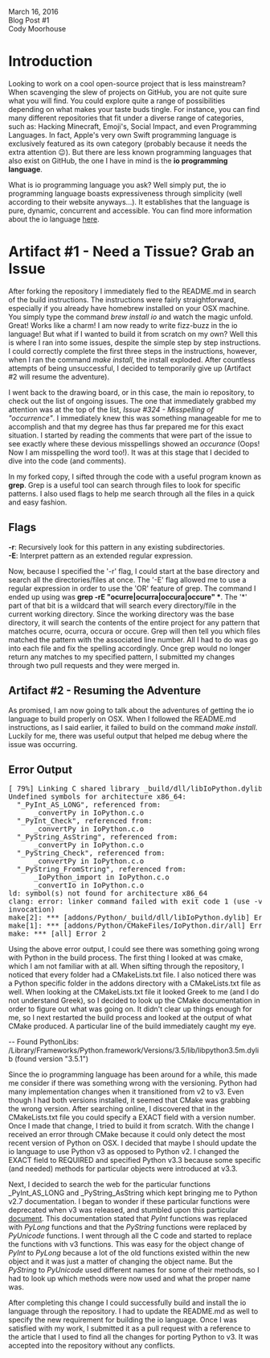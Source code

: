 March 16, 2016 <br>
Blog Post #1 <br>
Cody Moorhouse <br>


Introduction
============

Looking to work on a cool open-source project that is less mainstream? When
scavenging the slew of projects on GitHub, you are not quite sure what you
will find. You could explore quite a range of possibilities depending on what
makes your taste buds tingle. For instance, you can find many different
repositories that fit under a diverse range of categories, such as: Hacking
Minecraft, Emoji's, Social Impact, and even Programming Languages. In fact,
Apple's very own Swift programming language is exclusively featured as its own
category (probably because it needs the extra attention :wink:). But there are
less known programming languages that also exist on GitHub, the one I have in
mind is the <b>io programming language</b>.

What is io programming language you ask? Well simply put, the io programming
language boasts expressiveness through simplicity (well according to their
website anyways...). It establishes that the language is pure, dynamic,
concurrent and accessible. You can find more information about the io language
[here](http://iolanguage.org/about.html).


Artifact #1 - Need a Tissue? Grab an Issue 
==========================================
After forking the repository I immediately fled to the README.md in search of
the build instructions. The instructions were fairly straightforward,
especially if you already have homebrew installed on your OSX machine. You
simply type the command <i>brew install io</i> and watch the magic
unfold. Great! Works like a charm! I am now ready to write fizz-buzz in the io
language! But what if I wanted to build it from scratch on my own? Well this
is where I ran into some issues, despite the simple step by step instructions. 
I could correctly complete the first three steps in the instructions, however, when 
I ran the command <i>make install</i>, the install exploded. After countless 
attempts of being unsuccessful, I decided to temporarily give up (Artifact #2 
will resume the adventure). 

I went back to the drawing board, or in this case, the main io repository, to
check out the list of ongoing issues. The one that immediately grabbed my
attention was at the top of the list, <i>Issue #324 - Misspelling of
"occurrence"</i>. I immediately knew this was something manageable for me to
accomplish and that my degree has thus far prepared me for this exact
situation. I started by reading the comments that were part of the issue to
see exactly where these devious misspellings showed an <i>occurance</i> (Oops!
Now I am misspelling the word too!). It was at this stage that I decided to
dive into the code (and comments).

In my forked copy, I sifted through the code with a useful program known as
<b>grep</b>. Grep is a useful tool can search through files to look for
specific patterns. I also used flags to help me search through all the files
in a quick and easy fashion. 

Flags
-----
<b>-r</b>: Recursively look for this pattern in any existing
	   subdirectories.<br>
<b>-E</B>: Interpret pattern as an extended regular expression. 

Now, because I specified the '-r' flag, I could start at the base directory
and search all the directories/files at once. The '-E' flag allowed me to use
a regular expression in order to use the 'OR' feature of grep. The command I
ended up using was <b>grep -rE "ocurre|ocurra|occura|occure" \*</b>. The '\*'
part of that bit is a wildcard that will search every directory/file in the
current working directory. Since the working directory was the base directory,
it will search the contents of the entire project for any pattern that matches
ocurre, ocurra, occura or occure. Grep will then tell you which files matched
the pattern with the associated line number. All I had to do was go into each
file and fix the spelling accordingly. Once grep would no longer return any
matches to my specified pattern, I submitted my changes through two pull
requests and they were merged in.

### <h2>Artifact #2 - Resuming the Adventure</h2>
As promised, I am now going to talk about the adventures of getting the io
language to build properly on OSX. When I followed the README.md instructions,
as I said earlier, it failed to build on the command <i>make
install</i>. Luckily for me, there was useful output that helped me debug
where the issue was occurring. 

Error Output
------------
<pre>
[ 79%] Linking C shared library _build/dll/libIoPython.dylib
Undefined symbols for architecture x86_64:
  "_PyInt_AS_LONG", referenced from:
      _convertPy in IoPython.c.o
  "_PyInt_Check", referenced from:
      _convertPy in IoPython.c.o
  "_PyString_AsString", referenced from:
      _convertPy in IoPython.c.o
  "_PyString_Check", referenced from:
      _convertPy in IoPython.c.o
  "_PyString_FromString", referenced from:
      _IoPython_import in IoPython.c.o
      _convertIo in IoPython.c.o
ld: symbol(s) not found for architecture x86_64
clang: error: linker command failed with exit code 1 (use -v to see
invocation)
make[2]: *** [addons/Python/_build/dll/libIoPython.dylib] Error 1
make[1]: *** [addons/Python/CMakeFiles/IoPython.dir/all] Error 2
make: *** [all] Error 2
</pre>

Using the above error output, I could see there was something going wrong with
Python in the build process. The first thing I looked at was cmake, which I am
not familiar with at all. When sifting through the repository, I noticed that
every folder had a CMakeLists.txt file. I also noticed there was a Python
specific folder in the addons directory with a CMakeLists.txt file as
well. When looking at the CMakeLists.txt file it looked Greek to me (and I do
not understand Greek), so I decided to look up the CMake documentation in
order to figure out what was going on. It didn't clear up things enough for
me, so I next restarted the build process and looked at the output of what
CMake produced. A particular line of the build immediately caught my eye.

<p>
-- Found PythonLibs: 
/Library/Frameworks/Python.framework/Versions/3.5/lib/libpython3.5m.dylib 
(found version "3.5.1") 
</p>

Since the io programming language has been around for a while, this made me
consider if there was something wrong with the versioning. Python had many
implementation changes when it transitioned from v2 to v3. Even though I had
both versions installed, it seemed that CMake was grabbing the wrong
version. After searching online, I discovered that in the CMakeLists.txt file
you could specify a EXACT field with a version number. Once I made that
change, I tried to build it from scratch. With the change I received an error
through CMake because it could only detect the most recent version of Python
on OSX. I decided that maybe I should update the io language to use Python v3
as opposed to Python v2. I changed the EXACT field to REQUIRED and specified
Python v3.3 because some specific (and needed) methods for particular objects
were introduced at v3.3.


Next, I decided to search the web for the particular functions _PyInt_AS_LONG
and _PyString_AsString which kept bringing me to Python v2.7 documentation. I
began to wonder if these particular functions were deprecated when v3 was
released, and stumbled upon this particular
[document](https://docs.python.org/3/howto/cporting.html). This documentation
stated that _PyInt_ functions was replaced with _PyLong_ functions and that
the _PyString_ functions were replaced by _PyUnicode_ functions. I went
through all the C code and started to replace the functions with v3
functions. This was easy for the object change of _PyInt_ to _PyLong_ because
a lot of the old functions existed within the new object and it was just a
matter of changing the object name. But the _PyString_ to _PyUnicode_ used
different names for some of their methods, so I had to look up which methods
were now used and what the proper name was.


After completing this change I could successfully build and install the io
language through the repository. I had to update the README.md as well to
specify the new requirement for building the io language. Once I was satisfied
with my work, I submitted it as a pull request with a reference to the article
that I used to find all the changes for porting Python to v3. It was accepted
into the repository without any conflicts.
